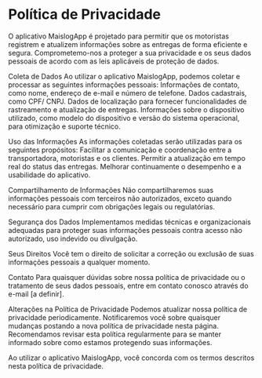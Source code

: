 # **Política de Privacidade**

O aplicativo MaislogApp é projetado para permitir que os motoristas registrem e atualizem informações sobre as entregas de forma eficiente e segura. Comprometemo-nos a proteger a sua privacidade e os seus dados pessoais de acordo com as leis aplicáveis de proteção de dados.

Coleta de Dados
Ao utilizar o aplicativo MaislogApp, podemos coletar e processar as seguintes informações pessoais:
Informações de contato, como nome, endereço de e-mail e número de telefone.
Dados cadastrais, como CPF/ CNPJ.
Dados de localização para fornecer funcionalidades de rastreamento e atualização de entregas.
Informações sobre o dispositivo utilizado, como modelo do dispositivo e versão do sistema operacional, para otimização e suporte técnico.

Uso das Informações
As informações coletadas serão utilizadas para os seguintes propósitos:
Facilitar a comunicação e coordenação entre a transportadora, motoristas e os clientes.
Permitir a atualização em tempo real do status das entregas.
Melhorar continuamente o desempenho e a usabilidade do aplicativo.

Compartilhamento de Informações
Não compartilharemos suas informações pessoais com terceiros não autorizados, exceto quando necessário para cumprir com obrigações legais ou regulatórias.

Segurança dos Dados
Implementamos medidas técnicas e organizacionais adequadas para proteger suas informações pessoais contra acesso não autorizado, uso indevido ou divulgação.

Seus Direitos
Você tem o direito de solicitar a correção ou exclusão de suas informações pessoais a qualquer momento.

Contato
Para quaisquer dúvidas sobre nossa política de privacidade ou o tratamento de seus dados pessoais, entre em contato conosco através do e-mail [a definir].

Alterações na Política de Privacidade
Podemos atualizar nossa política de privacidade periodicamente. Notificaremos você sobre quaisquer mudanças postando a nova política de privacidade nesta página. Recomendamos revisar esta política regularmente para se manter informado sobre como estamos protegendo suas informações.

Ao utilizar o aplicativo MaislogApp, você concorda com os termos descritos nesta política de privacidade. 
